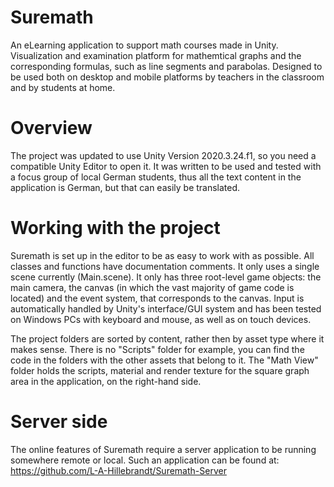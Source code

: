 # Suremath

An eLearning application to support math courses made in Unity. Visualization and examination platform for mathemtical graphs and the corresponding formulas, such as line segments and parabolas. Designed to be used both on desktop and mobile platforms by teachers in the classroom and by students at home.

# Overview

The project was updated to use Unity Version 2020.3.24.f1, so you need a compatible Unity Editor to open it. It was written to be used and tested with a focus group of local German students, thus all the text content in the application is German, but that can easily be translated.

# Working with the project

Suremath is set up in the editor to be as easy to work with as possible. All classes and functions have documentation comments. It only uses a single scene currently (Main.scene). It only has three root-level game objects: the main camera, the canvas (in which the vast majority of game code is located) and the event system, that corresponds to the canvas. Input is automatically handled by Unity's interface/GUI system and has been tested on Windows PCs with keyboard and mouse, as well as on touch devices.

The project folders are sorted by content, rather then by asset type where it makes sense. There is no "Scripts" folder for example, you can find the code in the folders with the other assets that belong to it. The "Math View" folder holds the scripts, material and render texture for the square graph area in the application, on the right-hand side.

# Server side

The online features of Suremath require a server application to be running somewhere remote or local. Such an application can be found at:
https://github.com/L-A-Hillebrandt/Suremath-Server
